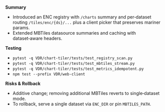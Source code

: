 **Summary**

* Introduced an ENC registry with `/charts` summary and per‑dataset routing `/tiles/enc/{ds}/...` plus a client picker that preserves mariner params.
* Extended MBTiles datasource summaries and caching with dataset‑aware headers.

**Testing**

* `pytest -q VDR/chart-tiler/tests/test_registry_scan.py`
* `pytest -q VDR/chart-tiler/tests/test_mbtiles_stream.py`
* `pytest -q VDR/chart-tiler/tests/test_metrics_idempotent.py`
* `npm test --prefix VDR/web-client`

**Risks & Rollback**

* Additive change; removing additional MBTiles reverts to single‑dataset mode.
* To rollback, serve a single dataset via `ENC_DIR` or pin `MBTILES_PATH`.
